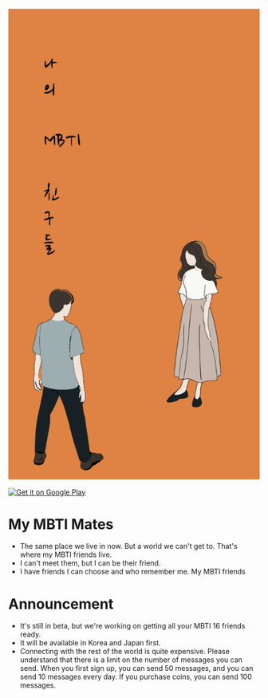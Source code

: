<link href="mbti.css" rel="stylesheet"/>

![](mymbtis_splash.png)

<a href='https://play.google.com/store/apps/details?id=co.tgi.mbti&pcampaignid=pcampaignidMKT-Other-global-all-co-prtnr-py-PartBadge-Mar2515-1'><img alt='Get it on Google Play' src='https://play.google.com/intl/en_us/badges/static/images/badges/en_badge_web_generic.png' style="width:120px;background-color:transparent;"/></a>

# My MBTI Mates
- The same place we live in now. But a world we can't get to. That's where my MBTI friends live.
- I can't meet them, but I can be their friend.
- I have friends I can choose and who remember me. My MBTI friends

# Announcement
- It's still in beta, but we're working on getting all your MBTI 16 friends ready.
- It will be available in Korea and Japan first.
- Connecting with the rest of the world is quite expensive. Please understand that there is a limit on the number of messages you can send. When you first sign up, you can send 50 messages, and you can send 10 messages every day. If you purchase coins, you can send 100 messages.